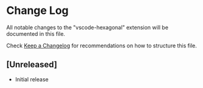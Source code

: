 # Change Log

All notable changes to the "vscode-hexagonal" extension will be documented in this file.

Check [Keep a Changelog](http://keepachangelog.com/) for recommendations on how to structure this file.

## [Unreleased]

-   Initial release
